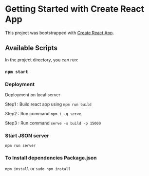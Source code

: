 # Getting Started with Create React App

This project was bootstrapped with [Create React App](https://github.com/facebook/create-react-app).

## Available Scripts

In the project directory, you can run:

### `npm start`

### Deployment

Deployment on local server

Step1 : Build react app using `npm run build`

Step2 : Run command `npm i -g serve`

Step3 : Run command  `serve -s build -p 15000`


### Start JSON server
`npm run server`

### To Install dependencies Package.json
`npm install` or `sudo npm install`
